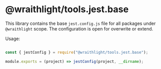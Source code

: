 # @wraithlight/tools.jest.base

This library contains the base `jest.config.js` file for all packages under `@wraithlight` scope.
The configuration is open for overwrite or extend.

Usage:

```js

const { jestConfig } = require("@wraithlight/tools.jest.base");

module.exports = (project) => jestConfig(project, __dirname);

```
